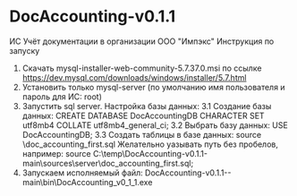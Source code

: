 # DocAccounting-v0.1.1
ИС Учёт документации в организации ООО "Импэкс"
Инструкция по запуску
1. Скачать mysql-installer-web-community-5.7.37.0.msi по ссылке
https://dev.mysql.com/downloads/windows/installer/5.7.html
2. Установить только mysql-server (по умолчанию имя пользователя и пароль для ИС: root)
3. Запустить sql server. Настройка базы данных:
3.1 Создание базы данных: 
CREATE DATABASE DocAccountingDB CHARACTER SET utf8mb4 COLLATE utf8mb4_general_ci;
3.2 Выбрать базу данных: 
USE DocAccountingDB;
3.3 Создать таблицы в базе данных: 
source <path to sql file>\doc_accounting_first.sql
Желательно уазывать путь без пробелов, например:
source C:\temp\DocAccounting-v0.1.1-main\sources\server\doc_accounting_first.sql;
4. Запускаем исполняемый файл: DocAccounting-v0.1.1--main\bin\DocAccounting_v0_1_1.exe

